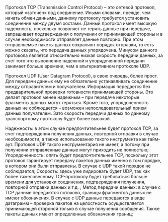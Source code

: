 Протокол TCP (Transmission Control Protocol) – это сетевой протокол, который «заточен» под соединение. Иными словами, прежде, чем начать обмен данными, данному протоколу требуется установить соединение между двумя хостами. Данный протокол имеет высокую надежность, поскольку позволяет не терять данные при передаче, запрашивает подтверждения о получении от принимающей стороны и в случае необходимости отправляет данные повторно. При этом отправляемые пакеты данных сохраняют порядок отправки, то есть можно сказать, что передача данных упорядочена. Минусом данного протокола является относительно низкая скорость передачи данных, за счет того что выполнение надежной и упорядоченной передачи занимает больше времени, чем в альтернативном протоколе UDP.

Протокол UDP (User Datagram Protocol), в свою очередь, более прост. Для передачи данных ему не обязательно устанавливать соединение между отправителем и получателем. Информация передается без предварительной проверки готовности принимающей стороны. Это делает протокол менее надежным – при передаче некоторые фрагменты данных могут теряться. Кроме того, упорядоченность данных не соблюдается – возможен непоследовательный прием данных получателем. Зато скорость передачи данных по данному транспортному протоколу будет более высокой.

Надежность: в этом случае предпочтительнее будет протокол TCP, за счет подтверждения получения данных, повторной отправки в случае необходимости, а также использованию такого инструмента как тайм-аут. Протокол UDP такого инструментария не имеет, а потому при получении отправленные данные могут приходить не полностью;
Упорядоченность: опять будет предпочтительнее TCP, поскольку этот протокол гарантирует передачу пакетов данных именно в том порядке, в котором они были отправлены. В случае с UDP такой порядок не соблюдается;
Скорость: здесь уже лидировать будет UDP, так как более тяжеловесному TCP-протоколу будет требоваться больше времени для установки соединения, подтверждения получения, повторной отправки данных и т.д. ;
Метод передачи данных: в случае с TCP данные передаются потоково, границы фрагментов данных не имеют обозначения. В случае с UDP данные передаются в виде датаграмм – проверка пакетов на целостность осуществляется принимающей стороной только в случае получения сообщения. Также пакеты данных имеют определенные обозначения границ;
